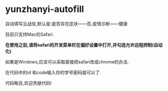 # yunzhanyi-autofill
自动填写云战役,默认是:是否存在症状——否,疫情诊断——健康

目前只支持Mac的Safari.

**在使用之前,请将safari的开发菜单栏在偏好设置中打开,并勾选允许远程控制(自动化)**

如果是Windows,应该可以采取直接把safari改成chrome的办法.

在代码中的id 和code输入你的学号密码就可以了.

代码略丑,欢迎贡献代码!
